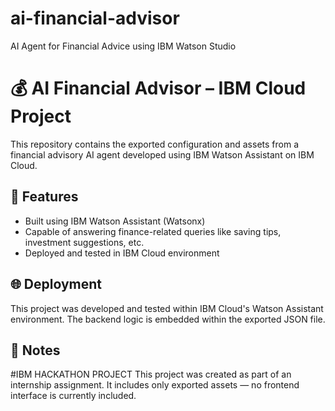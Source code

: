 # ai-financial-advisor
AI Agent for Financial Advice using IBM Watson Studio

# 💰 AI Financial Advisor – IBM Cloud Project

This repository contains the exported configuration and assets from a financial advisory AI agent developed using IBM Watson Assistant on IBM Cloud.

## 🧠 Features

- Built using IBM Watson Assistant (Watsonx)
- Capable of answering finance-related queries like saving tips, investment suggestions, etc.
- Deployed and tested in IBM Cloud environment

## 🌐 Deployment

This project was developed and tested within IBM Cloud's Watson Assistant environment. The backend logic is embedded within the exported JSON file.

## 📎 Notes
#IBM HACKATHON PROJECT
This project was created as part of an internship assignment. It includes only exported assets — no frontend interface is currently included.
